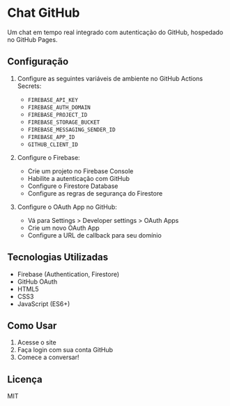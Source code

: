 # Chat GitHub

Um chat em tempo real integrado com autenticação do GitHub, hospedado no GitHub Pages.

## Configuração

1. Configure as seguintes variáveis de ambiente no GitHub Actions Secrets:
   - `FIREBASE_API_KEY`
   - `FIREBASE_AUTH_DOMAIN`
   - `FIREBASE_PROJECT_ID`
   - `FIREBASE_STORAGE_BUCKET`
   - `FIREBASE_MESSAGING_SENDER_ID`
   - `FIREBASE_APP_ID`
   - `GITHUB_CLIENT_ID`

2. Configure o Firebase:
   - Crie um projeto no Firebase Console
   - Habilite a autenticação com GitHub
   - Configure o Firestore Database
   - Configure as regras de segurança do Firestore

3. Configure o OAuth App no GitHub:
   - Vá para Settings > Developer settings > OAuth Apps
   - Crie um novo OAuth App
   - Configure a URL de callback para seu domínio

## Tecnologias Utilizadas

- Firebase (Authentication, Firestore)
- GitHub OAuth
- HTML5
- CSS3
- JavaScript (ES6+)

## Como Usar

1. Acesse o site
2. Faça login com sua conta GitHub
3. Comece a conversar!

## Licença

MIT 